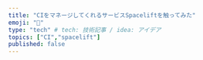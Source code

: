 ```yaml
---
title: "CIをマネージしてくれるサービスSpaceliftを触ってみた"
emoji: "🐁"
type: "tech" # tech: 技術記事 / idea: アイデア
topics: ["CI","spacelift"]
published: false
---
```

